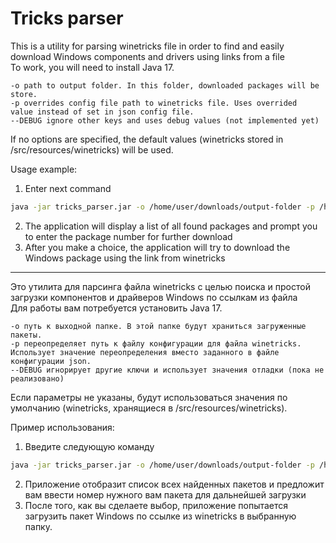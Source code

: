 # Tricks parser

This is a utility for parsing winetricks file in order to find and easily download Windows components and drivers using links from a file\
To work, you will need to install Java 17.

    -o path to output folder. In this folder, downloaded packages will be store.
    -p overrides config file path to winetricks file. Uses overrided  value instead of set in json config file.
    --DEBUG ignore other keys and uses debug values (not implemented yet)

If no options are specified, the default values (winetricks stored in /src/resources/winetricks) will be used.

Usage example:
1. Enter next command
```bash
java -jar tricks_parser.jar -o /home/user/downloads/output-folder -p /home/user/documents/winetricks
```
2. The application will display a list of all found packages and prompt you to enter the package number for further download
3. After you make a choice, the application will try to download the Windows package using the link from winetricks

---
Это утилита для парсинга файла winetricks с целью поиска и простой загрузки компонентов и драйверов Windows по ссылкам из файла\
Для работы вам потребуется установить Java 17.

    -o путь к выходной папке. В этой папке будут храниться загруженные пакеты.
    -p переопределяет путь к файлу конфигурации для файла winetricks. Использует значение переопределения вместо заданного в файле конфигурации json.
    --DEBUG игнорирует другие ключи и использует значения отладки (пока не реализовано)
Если параметры не указаны, будут использоваться значения по умолчанию (winetricks, хранящиеся в /src/resources/winetricks).

Пример использования:
1. Введите следующую команду
```bash
java -jar tricks_parser.jar -o /home/user/downloads/output-folder -p /home/user/documents/winetricks
```
2. Приложение отобразит список всех найденных пакетов и предложит вам ввести номер нужного вам пакета для дальнейшей загрузки
3. После того, как вы сделаете выбор, приложение попытается загрузить пакет Windows по ссылке из winetricks в выбранную папку.